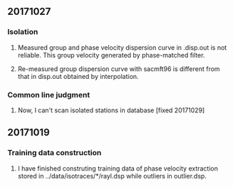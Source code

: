 ## 20171027

### Isolation 
1. Measured group and phase velocity dispersion curve in <id>.disp.out is not 
reliable. This group velocity generated by phase-matched filter.

2. Re-measured group dispersion curve with sacmft96 is different from that in 
disp.out obtained by interpolation.

### Common line judgment
1. Now, I can't scan isolated stations in database [fixed 20171029]

## 20171019

### Training data construction
1. I have finished construting training data of phase velocity extraction stored
in ../data/isotraces/\*/rayl.dsp while outliers in outlier.dsp.
